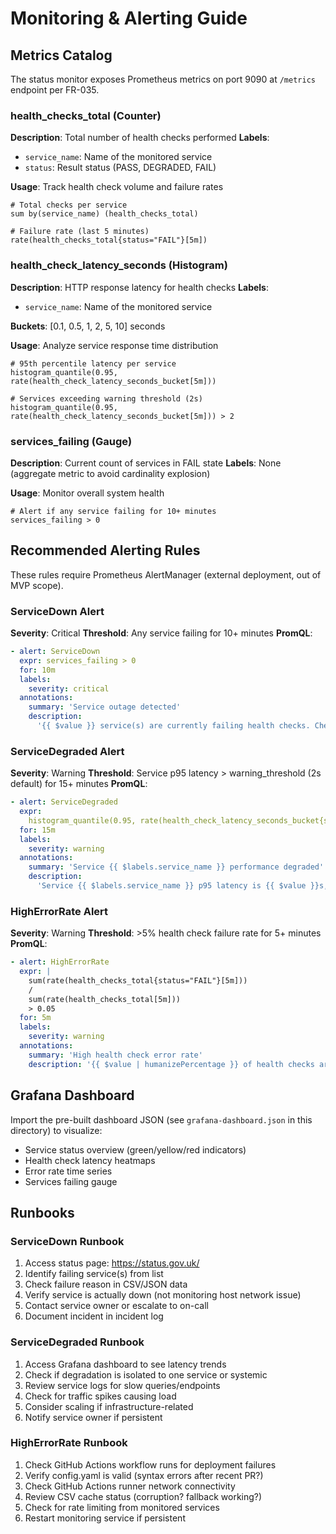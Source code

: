 # Monitoring & Alerting Guide

## Metrics Catalog

The status monitor exposes Prometheus metrics on port 9090 at `/metrics` endpoint per FR-035.

### health_checks_total (Counter)

**Description**: Total number of health checks performed **Labels**:

- `service_name`: Name of the monitored service
- `status`: Result status (PASS, DEGRADED, FAIL)

**Usage**: Track health check volume and failure rates

```promql
# Total checks per service
sum by(service_name) (health_checks_total)

# Failure rate (last 5 minutes)
rate(health_checks_total{status="FAIL"}[5m])
```

### health_check_latency_seconds (Histogram)

**Description**: HTTP response latency for health checks **Labels**:

- `service_name`: Name of the monitored service

**Buckets**: [0.1, 0.5, 1, 2, 5, 10] seconds

**Usage**: Analyze service response time distribution

```promql
# 95th percentile latency per service
histogram_quantile(0.95, rate(health_check_latency_seconds_bucket[5m]))

# Services exceeding warning threshold (2s)
histogram_quantile(0.95, rate(health_check_latency_seconds_bucket[5m])) > 2
```

### services_failing (Gauge)

**Description**: Current count of services in FAIL state **Labels**: None (aggregate metric to avoid
cardinality explosion)

**Usage**: Monitor overall system health

```promql
# Alert if any service failing for 10+ minutes
services_failing > 0
```

## Recommended Alerting Rules

These rules require Prometheus AlertManager (external deployment, out of MVP scope).

### ServiceDown Alert

**Severity**: Critical **Threshold**: Any service failing for 10+ minutes **PromQL**:

```yaml
- alert: ServiceDown
  expr: services_failing > 0
  for: 10m
  labels:
    severity: critical
  annotations:
    summary: 'Service outage detected'
    description:
      '{{ $value }} service(s) are currently failing health checks. Check status page for details.'
```

### ServiceDegraded Alert

**Severity**: Warning **Threshold**: Service p95 latency > warning_threshold (2s default) for 15+
minutes **PromQL**:

```yaml
- alert: ServiceDegraded
  expr:
    histogram_quantile(0.95, rate(health_check_latency_seconds_bucket{service_name!=""}[5m])) > 2
  for: 15m
  labels:
    severity: warning
  annotations:
    summary: 'Service {{ $labels.service_name }} performance degraded'
    description:
      'Service {{ $labels.service_name }} p95 latency is {{ $value }}s, exceeding warning threshold.'
```

### HighErrorRate Alert

**Severity**: Warning **Threshold**: >5% health check failure rate for 5+ minutes **PromQL**:

```yaml
- alert: HighErrorRate
  expr: |
    sum(rate(health_checks_total{status="FAIL"}[5m]))
    /
    sum(rate(health_checks_total[5m]))
    > 0.05
  for: 5m
  labels:
    severity: warning
  annotations:
    summary: 'High health check error rate'
    description: '{{ $value | humanizePercentage }} of health checks are failing.'
```

## Grafana Dashboard

Import the pre-built dashboard JSON (see `grafana-dashboard.json` in this directory) to visualize:

- Service status overview (green/yellow/red indicators)
- Health check latency heatmaps
- Error rate time series
- Services failing gauge

## Runbooks

### ServiceDown Runbook

1. Access status page: https://status.gov.uk/
2. Identify failing service(s) from list
3. Check failure reason in CSV/JSON data
4. Verify service is actually down (not monitoring host network issue)
5. Contact service owner or escalate to on-call
6. Document incident in incident log

### ServiceDegraded Runbook

1. Access Grafana dashboard to see latency trends
2. Check if degradation is isolated to one service or systemic
3. Review service logs for slow queries/endpoints
4. Check for traffic spikes causing load
5. Consider scaling if infrastructure-related
6. Notify service owner if persistent

### HighErrorRate Runbook

1. Check GitHub Actions workflow runs for deployment failures
2. Verify config.yaml is valid (syntax errors after recent PR?)
3. Check GitHub Actions runner network connectivity
4. Review CSV cache status (corruption? fallback working?)
5. Check for rate limiting from monitored services
6. Restart monitoring service if persistent

